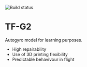![Build status](https://github.com/ThunderFly-aerospace/TF-G2/workflows/Build%20repository/badge.svg?branch=master)

# TF-G2 
Autogyro model for learning purposes.

  * High repairability
  * Use of 3D printing flexibility
  * Predictable behavivour in flight
